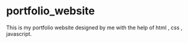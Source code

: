 # portfolio_website
This is my portfolio website designed by me with the help of html , css , javascript.
